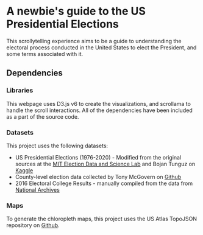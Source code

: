 # A newbie's guide to the US Presidential Elections

This scrollytelling experience aims to be a guide to understanding the electoral process conducted in the United States to elect the President, and some terms associated with it.

## Dependencies

### Libraries
This webpage uses D3.js v6 to create the visualizations, and scrollama to handle the scroll interactions. All of the dependencies have been included as a part of the source code.

### Datasets
This project uses the following datasets:

- US Presidential Elections (1976-2020) - Modified from the original sources at the [MIT Election Data and Science Lab](https://dataverse.harvard.edu/dataset.xhtml?persistentId=doi:10.7910/DVN/42MVDX) and Bojan Tunguz on [Kaggle](https://www.kaggle.com/datasets/tunguz/us-elections-dataset)
- County-level election data collected by Tony McGovern on [Github](https://github.com/tonmcg/US_County_Level_Election_Results_08-20/)
- 2016 Electoral College Results - manually compiled from the data from [National Archives](https://www.archives.gov/electoral-college/2016)

### Maps
To generate the chloropleth maps, this project uses the US Atlas TopoJSON repository on [Github](https://github.com/topojson/us-atlas).
